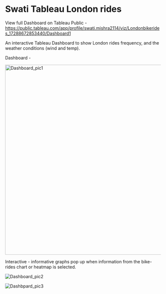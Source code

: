 # Swati Tableau London rides

View full Dashboard on Tableau Public - https://public.tableau.com/app/profile/swati.mishra2114/viz/Londonbikerides_17288672853440/Dashboard1

An interactive Tableau Dashboard to show London rides frequency, and the weather conditions (wind and temp).

Dashboard -

<img width="614" alt="Dashboard_pic1" src="https://github.com/user-attachments/assets/f1f1aa82-aef9-420f-8279-9866b06766ae">


Interactive - informative graphs pop up when information from the bike-rides chart or heatmap is selected.

![Dashboard_pic2](https://github.com/user-attachments/assets/283c222d-d131-4c02-b58c-0888244841bd)


![Dashbpard_pic3](https://github.com/user-attachments/assets/a82399b8-34cd-4694-bd6a-5d774acd6585)


